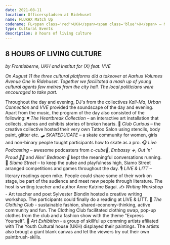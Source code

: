 ```yaml
---
date: 2021-08-11
location: Officerspladsen at Ridehuset
name: FLUKHX Match Up
codename: FL<span class='red'>UKH</span><span class='blue'>X</span> – Match Up
type: Cultural Events
description: 8 hours of living culture
---
```


## 8 HOURS OF LIVING CULTURE

_by Frontløberne, UKH and Institut for (X) feat. VVE_

_On August 11 the three cultural platforms did a takeover at Aarhus Volumes Avenue One in Ridehuset. Together we facilitated a mash up of young cultural agents few metres from the city hall. The local politicians were encouraged to take part._

Throughout the day and evening, DJ's from the collectives _Kali-Ma_, _Urban Connection_ and _VVE_ provided the soundscape of the day and evening. Apart from the music, the program of the day also consisted of the following:
💔 _The Heartbreak Collection_ – an interactive art installation that collects, shares and exhibits stories of broken hearts.
💫 _Club Curious_ – the creative collective hosted their very own Tattoo Salon using stencils, body paint, glitter etc.
🛹 _SKATEDUCATE_ – a skate community for women, girls and non-binary people tought participants how to skate as a pro.
🎧 _Live Podcasting_ – awesome podcasters from _c-cube🧊_, _Embassy ✈️_, _Out 'n' Proud 🏳️‍🌈_ and _Alex' Bedroom 🌌_ kept the meaningful conversations running.
🏀 _Siamo Street_ – to keep the pulse and playfulness high, Siamo Street arranged competitions and games throughout the day.
🎙 _LIVE & LITT_ – literary readings open mike. People could share some of their work on stage, be part of the audience and meet new people through literature. The host is writing teacher and author Anne Katrine Bagai.
✍️ _Writing Workshop_ - Art teacher and poet Sylvester Blondin hosted a creative writing workshop. The participants could finally do a reading at LIVE & LITT.
🧵 _The Clothing Club_ - sustainable fashion, shared-economy-thinking, active community and fun. The Clothing Club facilitated clothing swap, pop-up clothes from the club and a fashion show with the theme "Express Yourself".
🎨 _Art Exhibition_ - a group of skillful up comming artists afiliated with The Youth Cultural house (UKH) displayed their paintings. The artists also brougt a giant blank canvas and let the viewers try out their own paintbrush-skills.
